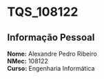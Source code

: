 # TQS_108122

## Informação Pessoal
**Nome:** Alexandre Pedro Ribeiro  
**NMec:** 108122  
**Curso:** Engenharia Informática